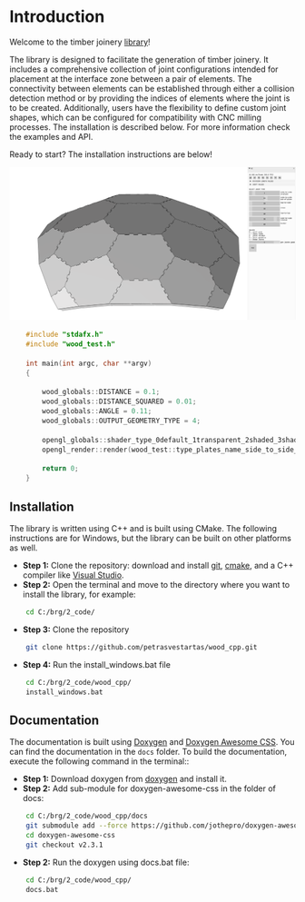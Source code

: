 # Introduction

Welcome to the timber joinery [library](https://github.com/petrasvestartas/wood_cpp)!

The library is designed to facilitate the generation of timber joinery. It includes a comprehensive collection of joint configurations intended for placement at the interface zone between a pair of elements. The connectivity between elements can be established through either a collision detection method or by providing the indices of elements where the joint is to be created. Additionally, users have the flexibility to define custom joint shapes, which can be configured for compatibility with CNC milling processes. The installation is described below. For more information check the examples and API.

Ready to start? The installation instructions are below!

![Example Image](type_plates_name_side_to_side_edge_inplane_hexshell.png "Example of fingers joints in a hexagonal shell made of plates.")

```cpp
    #include "stdafx.h"
    #include "wood_test.h"

    int main(int argc, char **argv)
    {

        wood_globals::DISTANCE = 0.1;
        wood_globals::DISTANCE_SQUARED = 0.01;
        wood_globals::ANGLE = 0.11;
        wood_globals::OUTPUT_GEOMETRY_TYPE = 4;

        opengl_globals::shader_type_0default_1transparent_2shaded_3shadedwireframe_4wireframe_5normals_6explode = 2;
        opengl_render::render(wood_test::type_plates_name_side_to_side_edge_inplane_hexshell);

        return 0;
    }

```

## Installation

The library is written using C++ and is built using CMake. The following instructions are for Windows, but the library can be built on other platforms as well.

- **Step 1:** Clone the repository: download and install [git](https://git-scm.com/downloads), [cmake](https://cmake.org/download/), and a C++ compiler like [Visual Studio](https://visualstudio.microsoft.com/vs/community/).
- **Step 2:** Open the terminal and move to the directory where you want to install the library, for example:
```bash
    cd C:/brg/2_code/
```
- **Step 3:** Clone the repository
```bash
    git clone https://github.com/petrasvestartas/wood_cpp.git
```

- **Step 4:** Run the install_windows.bat file
```bash
    cd C:/brg/2_code/wood_cpp/
    install_windows.bat
```

## Documentation

The documentation is built using [Doxygen](http://www.doxygen.nl/) and [Doxygen Awesome CSS](https://github.com/jothepro/doxygen-awesome-css). You can find the documentation in the `docs` folder. To build the documentation, execute the following command in the terminal::
- **Step 1:** Download doxygen from [doxygen](https://www.doxygen.nl/download.html) and install it.
- **Step 2:** Add sub-module for doxygen-awesome-css in the folder of docs:
```bash
    cd C:/brg/2_code/wood_cpp/docs
    git submodule add --force https://github.com/jothepro/doxygen-awesome-css.git
    cd doxygen-awesome-css
    git checkout v2.3.1
```

- **Step 2:** Run the doxygen using docs.bat file:
```bash
    cd C:/brg/2_code/wood_cpp/
    docs.bat
```
